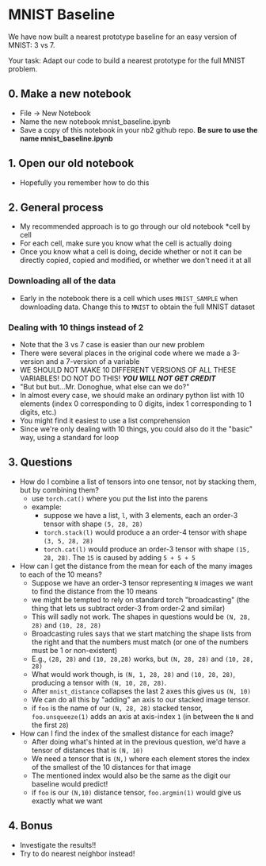 # MNIST Baseline

We have now built a nearest prototype baseline for an easy version of MNIST: 3 vs 7.

Your task: Adapt our code to build a nearest prototype for the full MNIST problem.


## 0. Make a new notebook
* File -> New Notebook
* Name the new notebook mnist_baseline.ipynb
* Save a copy of this notebook in your nb2 github repo. **Be sure to use the name mnist_baseline.ipynb** 
## 1. Open our old notebook
* Hopefully you remember how to do this

## 2. General process
* My recommended approach is to go through our old notebook *cell by cell
* For each cell, make sure you know what the cell is actually doing
* Once you know what a cell is doing, decide whether or not it can be directly copied, copied and modified, or whether we don't need it at all

### Downloading all of the data
* Early in the notebook there is a cell which uses `MNIST_SAMPLE` when downloading data. Change this to `MNIST` to obtain the full MNIST dataset


### Dealing with 10 things instead of 2
* Note that the 3 vs 7 case is easier than our new problem
* There were several places in the original code where we made a 3-version and a 7-version of a variable
* WE SHOULD NOT MAKE 10 DIFFERENT VERSIONS OF ALL THESE VARIABLES! DO NOT DO THIS! ***YOU WILL NOT GET CREDIT***
* "But but but...Mr. Donoghue, what else can we do?"
* In almost every case, we should make an ordinary python list with 10 elements (index 0 corresponding to 0 digits, index 1 corresponding to 1 digits, etc.)
* You might find it easiest to use a list comprehension
* Since we're only dealing with 10 things, you could also do it the "basic" way, using a standard for loop


## 3. Questions
* How do I combine a list of tensors into one tensor, not by stacking them, but by combining them?
  * use `torch.cat()` where you put the list into the parens
  * example:
    *  suppose we have a list, `l`, with 3 elements, each an order-3 tensor with shape `(5, 28, 28)`
    *  `torch.stack(l)` would produce a an order-4 tensor with shape `(3, 5, 28, 28)`
    *  `torch.cat(l)` would produce an order-3 tensor with shape `(15, 28, 28)`. The `15` is caused by adding `5 + 5 + 5`
* How can I get the distance from the mean for each of the many images to each of the 10 means?
  * Suppose we  have an order-3 tensor representing `N` images we want to find the distance from the 10 means
  * we might be tempted to rely on standard torch "broadcasting" (the thing that lets us subtract order-3 from order-2 and similar)
  * This will sadly not work. The shapes in questions would be `(N, 28, 28)` and `(10, 28, 28)`
  * Broadcasting rules says that we start matching the shape lists from the right and that the numbers must match (or one of the numbers must be 1 or non-existent)
  * E.g., `(28, 28)` and `(10, 28,28)` works, but  `(N, 28, 28)` and `(10, 28, 28)`
  * What would work though, is `(N, 1, 28, 28)` and `(10, 28, 28)`, producing a tensor with `(N, 10, 28, 28)`. 
  * After `mnist_distance` collapses the last 2 axes this gives us `(N, 10)`
  * We can do all this by "adding" an axis to our stacked image tensor.
  * if `foo` is the name of our `(N, 28, 28)` stacked tensor, `foo.unsqueeze(1)` adds an axis at axis-index `1` (in between the `N` and the first `28`)
* How can I find the index of the smallest distance for each image?
  * After doing what's hinted at in the previous question, we'd have a tensor of distances that is `(N, 10)`
  * We need a tensor that is `(N,)` where each element stores the index of the smallest of the 10 distances for that image
  * The mentioned index would also be the same as the digit our baseline would predict!
  * if `foo` is our `(N,10)` distance tensor, `foo.argmin(1)` would give us exactly what we want

## 4. Bonus
* Investigate the results!!
* Try to do nearest neighbor instead!




